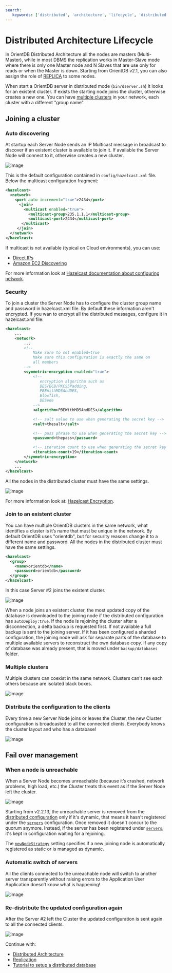 ```yaml
---
search:
   keywords: ['distributed', 'architecture', 'lifecycle', 'distributed architecture']
---
```


# Distributed Architecture Lifecycle

In OrientDB Distributed Architecture all the nodes are masters (Multi-Master), while in most DBMS the replication works in Master-Slave mode where there is only one Master node and N Slaves that are use only for reads or when the Master is down. Starting from OrientDB v2.1, you can also assign the role of [REPLICA](Distributed-Architecture.md#server-roles) to some nodes.

When start a OrientDB server in distributed mode (```bin/dserver.sh```) it looks for an existent cluster. If exists the starting node joins the cluster, otherwise creates a new one. You can have [multiple clusters](Distributed-Architecture-Lifecycle.md#multiple-clusters) in your network, each cluster with a different "group name".

## Joining a cluster

### Auto discovering

At startup each Server Node sends an IP Multicast message in broadcast to discover if an existent cluster is available to join it. If available the Server Node will connect to it, otherwise creates a new cluster.

![image](http://www.orientdb.org/images/cluster-autodiscovering.png)

This is the default configuration contained in ```config/hazelcast.xml``` file. Below the multicast configuration fragment:

```xml
<hazelcast>
  <network>
    <port auto-increment="true">2434</port>
      <join>
        <multicast enabled="true">
          <multicast-group>235.1.1.1</multicast-group>
          <multicast-port>2434</multicast-port>
       </multicast>
     </join>
  </network>
</hazelcast>
```

If multicast is not available (typical on Cloud environments), you can use:
- [Direct IPs](http://docs.hazelcast.org/docs/3.6/manual/html-single/index.html#discovering-members-by-tcp)
- [Amazon EC2 Discovering](http://docs.hazelcast.org/docs/3.6/manual/html-single/index.html#discovering-members-within-ec2-cloud)

For more information look at [Hazelcast documentation about configuring network](http://docs.hazelcast.org/docs/3.6/manual/html-single/index.html#network-configuration).

### Security

To join a cluster the Server Node has to configure the cluster group name and password in hazelcast.xml file. By default these information aren't encrypted. If you wan to encrypt all the distributed messages, configure it in hazelcast.xml file:

```xml
<hazelcast>
    ...
    <network>
        ...
        <!--
            Make sure to set enabled=true
            Make sure this configuration is exactly the same on
            all members
        -->
        <symmetric-encryption enabled="true">
            <!--
               encryption algorithm such as
               DES/ECB/PKCS5Padding,
               PBEWithMD5AndDES,
               Blowfish,
               DESede
            -->
            <algorithm>PBEWithMD5AndDES</algorithm>

            <!-- salt value to use when generating the secret key -->
            <salt>thesalt</salt>

            <!-- pass phrase to use when generating the secret key -->
            <password>thepass</password>

            <!-- iteration count to use when generating the secret key -->
            <iteration-count>19</iteration-count>
        </symmetric-encryption>
    </network>
    ...
</hazelcast>
```

All the nodes in the distributed cluster must have the same settings.

![image](http://www.orientdb.org/images/cluster-security.png)

For more information look at: [Hazelcast Encryption](http://docs.hazelcast.org/docs/3.6/manual/html-single/index.html#encryption).

### Join to an existent cluster

You can have multiple OrientDB clusters in the same network, what identifies a cluster is it’s name that must be unique in the network. By default OrientDB uses "orientdb", but for security reasons change it to a different name and password. All the nodes in the distributed cluster must have the same settings.

```xml
<hazelcast>
  <group>
    <name>orientdb</name>
    <password>orientdb</password>
  </group>
</hazelcast>
```

In this case Server #2 joins the existent cluster.

![image](http://www.orientdb.org/images/cluster-join.png)

When a node joins an existent cluster, the most updated copy of the database is downloaded to the joining node if the distributed configuration has `autoDeploy:true`. If the node is rejoining the cluster after a disconnection, a delta backup is requested first. If not available a full backup is sent to the joining server. If it has been configured a sharded configuration, the joining node will ask for separate parts of the database to multiple available servers to reconstruct the own database copy. If any copy of database was already present, that is moved under `backup/databases` folder.

### Multiple clusters

Multiple clusters can coexist in the same network. Clusters can't see each others because are isolated black boxes.

![image](http://www.orientdb.org/images/cluster-multiple.png)

### Distribute the configuration to the clients

Every time a new Server Node joins or leaves the Cluster, the new Cluster configuration is broadcasted to all the connected clients. Everybody knows the cluster layout and who has a database!

![image](http://www.orientdb.org/images/cluster-cfg.png)

## Fail over management

### When a node is unreachable

When a Server Node becomes unreachable (because it’s crashed, network problems, high load, etc.) the Cluster treats this event as if the Server Node left the cluster.

![image](http://www.orientdb.org/images/cluster-crash.png)

Starting from v2.2.13, the unreachable server is removed from the [distributed configuration](Distributed-Configuration.md) only if it's dynamic, that means it hasn't registered under the [`servers`](Distributed-Configuration.md#default-distributed-db-configjson) configuration. Once removed it doesn't concur to the quorum anymore. Instead, if the server has been registered under [`servers`](Distributed-Configuration.md#default-distributed-db-configjson), it's kept in configuration waiting for a rejoining.

The [`newNodeStrategy`](Distributed-Configuration.md#default-distributed-db-configjson) setting specifies if a new joining node is automatically registered as static or is managed as dynamic.

### Automatic switch of servers

All the clients connected to the unreachable node will switch to another server transparently without raising errors to the Application User Application doesn’t know what is happening!

![image](http://www.orientdb.org/images/cluster-clientswitch.png)

### Re-distribute the updated configuration again

After the Server #2 left the Cluster the updated configuration is sent again to all the connected clients.

![image](http://www.orientdb.org/images/cluster-recfg.png)

Continue with:
- [Distributed Architecture](Distributed-Architecture.md)
- [Replication](Replication.md)
- [Tutorial to setup a distributed database](../gettingstarted/tutorials/Tutorial-Setup-a-distributed-database.md)
